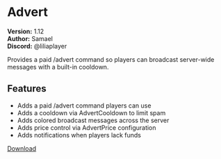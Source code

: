 # Advert

**Version:** 1.12  
**Author:** Samael  
**Discord:** @liliaplayer  

Provides a paid /advert command so players can broadcast server-wide messages with a built-in cooldown.

## Features

- Adds a paid /advert command players can use
- Adds a cooldown via AdvertCooldown to limit spam
- Adds colored broadcast messages across the server
- Adds price control via AdvertPrice configuration
- Adds notifications when players lack funds

[Download](https://github.com/LiliaFramework/Modules/raw/refs/heads/gh-pages/advert.zip)
